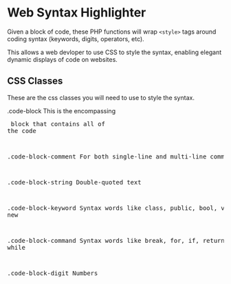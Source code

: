 Web Syntax Highlighter
======================

Given a block of code, these PHP functions will wrap `<style>` tags around coding
syntax (keywords, digits, operators, etc).

This allows a web devloper to use CSS to style the syntax, enabling elegant
dynamic displays of code on websites.

CSS Classes
-----------

These are the css classes you will need to use to style the syntax.

.code-block
    This is the encompassing <pre> block that contains all of the code

.code-block-comment
    For both single-line and multi-line comments

.code-block-string
    Double-quoted text

.code-block-keyword
    Syntax words like class, public, bool, void, new

.code-block-command
    Syntax words like break, for, if, return, while

.code-block-digit
    Numbers
